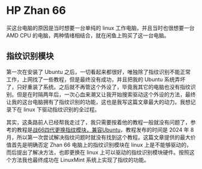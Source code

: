 # HP Zhan 66

买这台电脑的原因是当时想要一台单纯的 linux 工作电脑，并且当时也很想要一台 AMD CPU 的电脑，两种情绪相结合，就在闲鱼上购买了这一台电脑。

## 指纹识别模块
第一次在安装了 Ubuntu 之后，一切看起来都很好，唯独除了指纹识别不能正常工作，上网找了一些教程，但是最终没有成功，并且把我的 Ubuntu 系统弄坏了，只好重装了系统。之后就不再管这个外设了，毕竟我其它的电脑也没有指纹识别。但是在时隔两年后，一次心血来潮又让我开始搜索驱动这个外设的方法，最终让我的这台电脑拥有了指纹识别的功能，这也是我写这篇文章最大的动力。我想记录下在 linux 下驱动指纹识别的全过程。

其实，这条路前人已经帮我走过了，我只需要按着他的教程一般就没有问题了，参考的教程是[战66四代更换指纹模块，兼容Ubuntu](https://post.smzdm.com/p/a0x2ell8/)，教程发布的时间是 2024 年 8 月，所以第一次尝试解决指纹问题时就没有找到这个教程。这篇文章提供的最大价值首先是明确否定 Zhan 66 电脑上的指纹识别模块在 linux 上是不能够驱动的，而后提出了解决方法，也即更换在 linux 上可以驱动的指纹识别模块硬件。按照这个方法我也最终成功在 LinuxMint 系统上实现了指纹的功能。